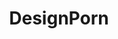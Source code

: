 ---
title: DesignPorn
crosslinks:
- PornOverlords
- ProductPorn
- pics
- livven
- mildlyinteresting
- woodworking
- ATBGE
- chicago
- shittykickstarters
- HailCorporate
- ArchitecturePorn
- stevenuniverse
- ShitAmericansSay
- francophonie
- announcements
- graphic_design
- crazystairs
- architectureporn
- explainlikeimfive
- kitchens
---
